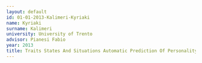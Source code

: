 ```yaml
---
layout: default 
id: 01-01-2013-Kalimeri-Kyriaki
name: Kyriaki
surname: Kalimeri
university: University of Trento
advisor: Pianesi Fabio
year: 2013
title: Traits States And Situations Automatic Prediction Of Personality And Situations From Actual Behavior
---
```

